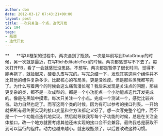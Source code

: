```yaml
---
author: dom
date: 2012-03-17 07:43:21+00:00
layout: post
title: 一次只关注一个点，迭代开发
id: 194
tags:
- 瓶颈
- 迭代开发
---
```


**      **写UI框架的过程中，两次遇到了瓶颈。一次是年前写到DataGroup的时候，另一次就是最近，在写RichEditableText的时候。两次都感觉写不下去了。每次打开FB，看了一会就感觉没思路，不想写。两次都是暂停了很长时间，觉得不能再拖了，就捡起来，硬着头皮写完的。写完总结一下，发现其实这两个组件并不比其他的组件复杂多少。比起核心的布局类，更是没难度。但是那些类我都写完了。为什么写着两个的时候会这么痛苦漫长呢？我后来发现是关注点的问题，那些更复杂的类，都不是一次成型的。都是一个小功能点一个小功能点迭代开发完成的。像是在黑暗中摸索。每次只关注一个小点。完成一个测试一个，感觉比较兴奋。动力自然也足了。而写这两个类的时候。因为有可以参考的接口列表。一开始就把所有最终要实现的接口变量和空方法都定义好了。想一次写完整个组件，而不是一个一个功能点迭代地实现。然后就导致我写每个子功能的时候，总是在关注全体接口，改一个地方就要考虑其他还未实现的接口会不会兼容。最终我总是获取不到可以运行的组件。动力也越来越小。就出现瓶颈了。以后要改改这种习惯。

